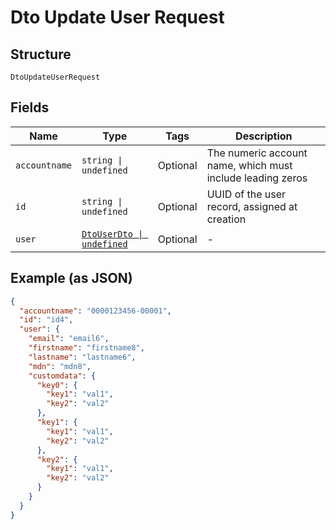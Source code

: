 
# Dto Update User Request

## Structure

`DtoUpdateUserRequest`

## Fields

| Name | Type | Tags | Description |
|  --- | --- | --- | --- |
| `accountname` | `string \| undefined` | Optional | The numeric account name, which must include leading zeros |
| `id` | `string \| undefined` | Optional | UUID of the user record, assigned at creation |
| `user` | [`DtoUserDto \| undefined`](../../doc/models/dto-user-dto.md) | Optional | - |

## Example (as JSON)

```json
{
  "accountname": "0000123456-00001",
  "id": "id4",
  "user": {
    "email": "email6",
    "firstname": "firstname8",
    "lastname": "lastname6",
    "mdn": "mdn8",
    "customdata": {
      "key0": {
        "key1": "val1",
        "key2": "val2"
      },
      "key1": {
        "key1": "val1",
        "key2": "val2"
      },
      "key2": {
        "key1": "val1",
        "key2": "val2"
      }
    }
  }
}
```

